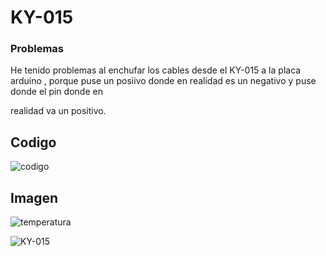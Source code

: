 # KY-015

### Problemas

He tenido problemas al enchufar los cables desde el KY-015 a la placa arduino , porque puse un posiivo donde en realidad es un negativo y puse donde el pin donde en 

realidad va un positivo.

## Codigo

![codigo](https://github.com/aRnAu1012/arduino./blob/main/codigo%20KY-015)

## Imagen

![temperatura](https://github.com/aRnAu1012/arduino./blob/main/Captura%20de%20pantalla%20de%202022-02-02%2012-37-00.png)



![KY-015](https://github.com/aRnAu1012/arduino./blob/main/20220202_124030.jpg)
